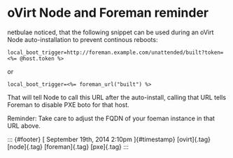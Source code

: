 oVirt Node and Foreman reminder
===============================

netbulae noticed, that the following snippet can be used during an oVirt
Node auto-installation to prevent continous reboots:

    local_boot_trigger=http://foreman.example.com/unattended/built?token=<%= @host.token %>

or

    local_boot_trigger=<%= foreman_url("built") %>

That will tell Node to call this URL after the auto-install, calling
that URL tells Foreman to disable PXE boto for that host.

Reminder: Take care to adjust the FQDN of your foeman instance in that
URL above.

::: {#footer}
[ September 19th, 2014 2:10pm ]{#timestamp} [ovirt]{.tag} [node]{.tag}
[foreman]{.tag} [pxe]{.tag}
:::
